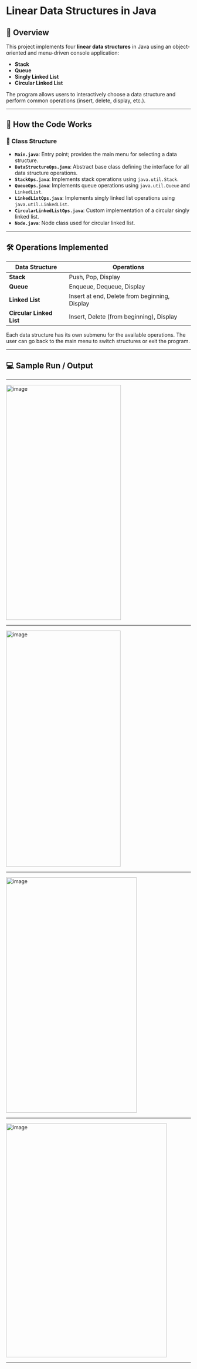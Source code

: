 # Linear Data Structures in Java

## 📘 Overview

This project implements four **linear data structures** in Java using an object-oriented and menu-driven console application:

* **Stack**
* **Queue**
* **Singly Linked List**
* **Circular Linked List**

The program allows users to interactively choose a data structure and perform common operations (insert, delete, display, etc.).

---

## 🧠 How the Code Works

### 📁 Class Structure

* **`Main.java`**: Entry point; provides the main menu for selecting a data structure.
* **`DataStructureOps.java`**: Abstract base class defining the interface for all data structure operations.
* **`StackOps.java`**: Implements stack operations using `java.util.Stack`.
* **`QueueOps.java`**: Implements queue operations using `java.util.Queue` and `LinkedList`.
* **`LinkedListOps.java`**: Implements singly linked list operations using `java.util.LinkedList`.
* **`CircularLinkedListOps.java`**: Custom implementation of a circular singly linked list.
* **`Node.java`**: Node class used for circular linked list.

---

## 🛠️ Operations Implemented

| Data Structure           | Operations                                    |
| ------------------------ | --------------------------------------------- |
| **Stack**                | Push, Pop, Display                            |
| **Queue**                | Enqueue, Dequeue, Display                     |
| **Linked List**          | Insert at end, Delete from beginning, Display |
| **Circular Linked List** | Insert, Delete (from beginning), Display      |

Each data structure has its own submenu for the available operations. The user can go back to the main menu to switch structures or exit the program.

---

## 💻 Sample Run / Output

---

<img width="313" height="640" alt="image" src="https://github.com/user-attachments/assets/a262d30f-bdd4-4382-a7f1-c47e5d482769" />

---

<img width="312" height="643" alt="image" src="https://github.com/user-attachments/assets/639fca52-cb44-4eb3-93a6-8307d2385333" />

---

<img width="356" height="641" alt="image" src="https://github.com/user-attachments/assets/f7f3960f-614f-4f89-9697-3832bf253a79" />

---

<img width="438" height="637" alt="image" src="https://github.com/user-attachments/assets/325b73aa-22ae-4303-9731-6045ab62e5b2" />

---

